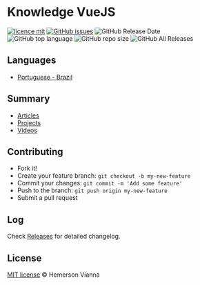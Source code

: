 # Knowledge VueJS

[![licence mit](https://img.shields.io/badge/license-MIT-blue.svg?style=flat-square)](http://hemersonvianna.mit-license.org/)
[![GitHub issues](https://img.shields.io/github/issues/org-victorinox/knowledge-vuejs.svg)](https://github.com/org-victorinox/knowledge-vuejs/issues)
![GitHub Release Date](https://img.shields.io/github/release-date/org-victorinox/knowledge-vuejs.svg)
![GitHub top language](https://img.shields.io/github/languages/top/org-victorinox/knowledge-vuejs.svg)
![GitHub repo size](https://img.shields.io/github/repo-size/org-victorinox/knowledge-vuejs.svg)
![GitHub All Releases](https://img.shields.io/github/downloads/org-victorinox/knowledge-vuejs/total.svg)

## Languages

* [Portuguese - Brazil](languages/pt_BR)

## Summary

- [Articles](ARTICLES.md)
- [Projects](PROJECTS.md)
- [Videos](VIDEOS.md)

## Contributing

- Fork it!
- Create your feature branch: `git checkout -b my-new-feature`
- Commit your changes: `git commit -m 'Add some feature'`
- Push to the branch: `git push origin my-new-feature`
- Submit a pull request

## Log

Check [Releases](https://github.com/org-victorinox/knowledge-vuejs/releases) for detailed changelog.

## License

[MIT license](http://hemersonvianna.mit-license.org/) © Hemerson Vianna
